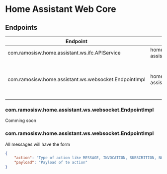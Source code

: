 # Home Assistant Web Core

## Endpoints

| Endpoint                                              | Path                     | functionality                                                |
|-------------------------------------------------------|--------------------------|--------------------------------------------------------------|
| com.ramosisw.home.assistant.ws.ifc.APIService         | home-assistant/api/*     | Allows REST resquest                                         |
| com.ramosisw.home.assistant.ws.websocket.EndpointImpl | home-assistant/websocket | Allows devices to connect and invoke actions bidirectionally |

### com.ramosisw.home.assistant.ws.websocket.EndpointImpl
Comming soon

### com.ramosisw.home.assistant.ws.websocket.EndpointImpl

All messages will have the form
```json
{
    "action": "Type of action like MESSAGE, INVOCATION, SUBSCRITION, NOTIFICATION",
    "payload": "Payload of te action"
}
```
